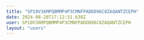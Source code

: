 ```yaml
---
title: "SP10V36MPQBMMP4P3CMNFPADDD96C8ZAQANTZCEPH"
date: 2024-08-28T17:12:51.638Z
user: SP10V36MPQBMMP4P3CMNFPADDD96C8ZAQANTZCEPH
layout: "users"
---
```

    